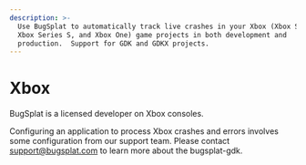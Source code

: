 ```yaml
---
description: >-
  Use BugSplat to automatically track live crashes in your Xbox (Xbox Series X,
  Xbox Series S, and Xbox One) game projects in both development and
  production.  Support for GDK and GDKX projects.
---
```


# Xbox

BugSplat is a licensed developer on Xbox consoles.

Configuring an application to process Xbox crashes and errors involves some configuration from our support team.  Please contact [support@bugsplat.com](mailto:support@bugsplat.com) to learn more about the bugsplat-gdk.
